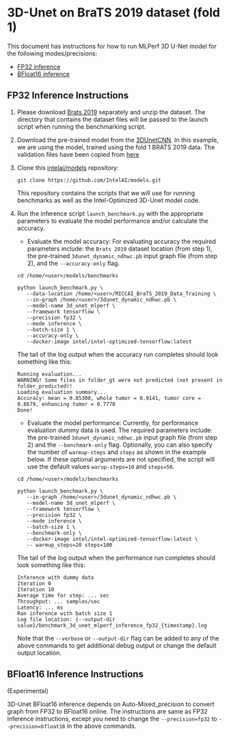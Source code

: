 # 3D-Unet on BraTS 2019 dataset (fold 1)

This document has instructions for how to run MLPerf 3D U-Net model for the following
modes/precisions:
* [FP32 inference](#fp32-inference-instructions)
* [BFloat16 inference](#bfloat16-inference-instructions)

## FP32 Inference Instructions

1. Please download [Brats 2019](https://www.med.upenn.edu/cbica/brats2019/data.html) 
   separately and unzip the dataset. The directory that contains the dataset files will be
   passed to the launch script when running the benchmarking script.

2. Download the pre-trained model from the
   [3DUnetCNN](http://algo-buildstore.intel.com/builds/TF-DO/releases/spr-internal-releases/ww29/tf_dataset/pre-trained-models/3DUNet/3dunet_dynamic_ndhwc.pb).
   In this example, we are using the model,
   trained using the fold 1 BRATS 2019 data.
   The validation files have been copied from [here](https://github.com/mlcommons/inference/tree/r0.7/vision/medical_imaging/3d-unet/folds)

3. Clone this [intelai/models](https://github.com/IntelAI/models)
   repository:
   ```
   git clone https://github.com/IntelAI/models.git
   ```
   This repository contains the scripts that we will use for running
   benchmarks as well as the Intel-Optimized 3D-Unet model code.

4. Run the inference script `launch_benchmark.py` with the appropriate parameters to evaluate the model performance and/or calculate the accuracy. 

   * Evaluate the model accuracy: For evaluating accuracy the required parameters include: the `Brats 2019` dataset location (from step 1), the pre-trained `3dunet_dynamic_ndhwc.pb` input graph file (from step 2), and the `--accuracy-only` flag.

   ```
   cd /home/<user>/models/benchmarks

   python launch_benchmark.py \
      --data-location /home/<user>/MICCAI_BraTS_2019_Data_Training \
      --in-graph /home/<user>/3dunet_dynamic_ndhwc.pb \
      --model-name 3d_unet_mlperf \
      --framework tensorflow \
      --precision fp32 \
      --mode inference \
      --batch-size 1 \
      --accuracy-only \
      --docker-image intel/intel-optimized-tensorflow:latest
   ```

   The tail of the log output when the accuracy run completes should look
   something like this:
   ```
   Running evaluation...
   WARNING! Some files in folder_gt were not predicted (not present in folder_predicted)!
   Loading evaluation summary...
   Accuracy: mean = 0.85300, whole tumor = 0.9141, tumor core = 0.8679, enhancing tumor = 0.7770
   Done!
   ```
   * Evaluate the model performance: Currently, for performance evaluation dummy data is used. The required parameters include: the pre-trained `3dunet_dynamic_ndhwc.pb` input graph file (from step 2) and the `--benchmark-only` flag. Optionally, you can also specify the number of `warmup-steps` and `steps` as shown in the example below. If these optional arguments are not specified, the script will use the default values `warup-steps=10` and `steps=50`.
   ```
   cd /home/<user>/models/benchmarks

   python launch_benchmark.py \
      --in-graph /home/<user>/3dunet_dynamic_ndhwc.pb \
      --model-name 3d_unet_mlperf \
      --framework tensorflow \
      --precision fp32 \
      --mode inference \
      --batch-size 1 \
      --benchmark-only \
      --docker-image intel/intel-optimized-tensorflow:latest \
      -- warmup_steps=20 steps=100
   ```

   The tail of the log output when the performance run completes should look
   something like this:
   ```
   Inference with dummy data
   Iteration 0
   Iteration 10
   Average time for step: ... sec
   Throughput: ... samples/sec
   Latency: ... ms
   Ran inference with batch size 1
   Log file location: {--output-dir value}/benchmark_3d_unet_mlperf_inference_fp32_{timestamp}.log
   ```

   Note that the `--verbose` or `--output-dir` flag can be added to any of the above commands
   to get additional debug output or change the default output location.

## BFloat16 Inference Instructions
(Experimental)

3D-Unet BFloat16 inference depends on Auto-Mixed_precision to convert graph from FP32 to BFloat16 online.
The instructions are same as FP32 inference instructions, except you need to change the `--precision=fp32` to `--precision=bfloat16` in the above commands.
